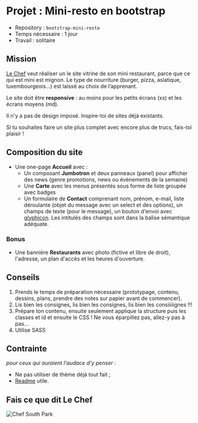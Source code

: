 # Projet : Mini-resto en bootstrap

- Repository : `bootstrap-mini-resto`  
- Temps nécessaire :  1 jour
- Travail : solitaire   

## Mission

[Le Chef](https://en.wikipedia.org/wiki/Chef_(South_Park)) veut réaliser un le site vitrine de son mini restaurant, parce que ce qui est mini est mignon. Le type de nourriture (burger, pizza, asiatique, luxembourgeois...) est laissé au choix de l’apprenant.

Le site doit être **responsive** : au moins pour les petits écrans (xs) et les écrans moyens (md). 

Il n'y a pas de design imposé. Inspire-toi de sites déjà existants. 

Si tu souhaites faire un site plus complet avec encore plus de trucs, fais-toi plaisir !

## Composition du site  

- Une one-page **Accueil** avec :
	- Un composant **Jumbotron** et deux panneaux (panel) pour afficher des news (genre promotions, news ou évènements de la semaine)
	- Une **Carte** avec les menus présentés sous forme de liste groupée avec badges
	- Un formulaire de **Contact** comprenant nom, prénom, e-mail, liste déroulante (objet du message avec un select et des options), un champs de texte (pour le message), un bouton d'envoi avec [glyphicon](http://glyphicons.com/). Les intitulés des champs sont dans la balise sémantique adéquate. 

### Bonus 

- Une bannière **Restaurants** avec photo (fictive et libre de droit), l'adresse, un plan d'accès et les heures d'ouverture.


## Conseils

1. Prends le temps de préparation nécessaire (prototypage, contenu, dessins, plans, prendre des notes sur papier avant de commencer).
2. Lis bien les consignes, lis bien les consignes, lis bien les consiiiiignes !!!
3. Prépare ton contenu, ensuite seulement applique la structure puis les classes et id et ensuite le CSS ! Ne vous éparpillez pas, allez-y pas à pas...
4. Utilise SASS

## Contrainte
*pour ceux qui auraient l'audace d'y penser* :
- Ne pas utiliser de thème déjà tout fait ;
- [Readme](https://medium.com/becode/comment-faire-un-readme-sur-github-cc11f3df606a) utile.


## Fais ce que dit Le Chef
![Chef South Park](https://media.giphy.com/media/l0HlFYHc5iCIS5c6A/giphy.gif)
